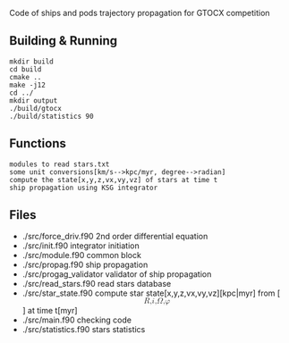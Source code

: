 Code of ships and pods trajectory propagation for GTOCX competition 

## Building & Running

```
mkdir build
cd build
cmake ..
make -j12
cd ../
mkdir output
./build/gtocx
./build/statistics 90
```

## Functions  
```
modules to read stars.txt
some unit conversions[km/s-->kpc/myr, degree-->radian] 
compute the state[x,y,z,vx,vy,vz] of stars at time t
ship propagation using KSG integrator
```

## Files 
+ ./src/force_driv.f90         2nd order differential equation
+ ./src/init.f90               integrator initiation
+ ./src/module.f90             common block
+ ./src/propag.f90             ship propagation
+ ./src/progag_validator       validator of ship propagation
+ ./src/read_stars.f90         read stars database
+ ./src/star_state.f90         compute star state[x,y,z,vx,vy,vz][kpc|myr] from [<math
xmlns="http://www.w3.org/1998/Math/MathML" display="block">
<mrow><mi>R</mi><mi>,</mi><mi>i</mi><mi>,</mi><mi>&#937;</mi><mi>,</mi><mi>&#966;</mi></mrow></math>] at time t[myr]
+ ./src/main.f90               checking code 
+ ./src/statistics.f90         stars statistics
```

